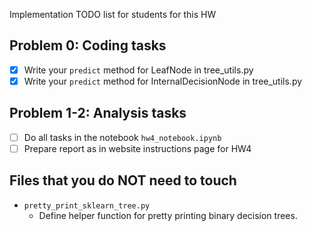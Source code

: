 Implementation TODO list for students for this HW

## Problem 0: Coding tasks

* [x] Write your `predict` method for LeafNode in tree_utils.py
* [x] Write your `predict` method for InternalDecisionNode in tree_utils.py

## Problem 1-2: Analysis tasks

* [ ] Do all tasks in the notebook `hw4_notebook.ipynb` 
* [ ] Prepare report as in website instructions page for HW4

## Files that you do NOT need to touch

* `pretty_print_sklearn_tree.py`
  * Define helper function for pretty printing binary decision trees.
